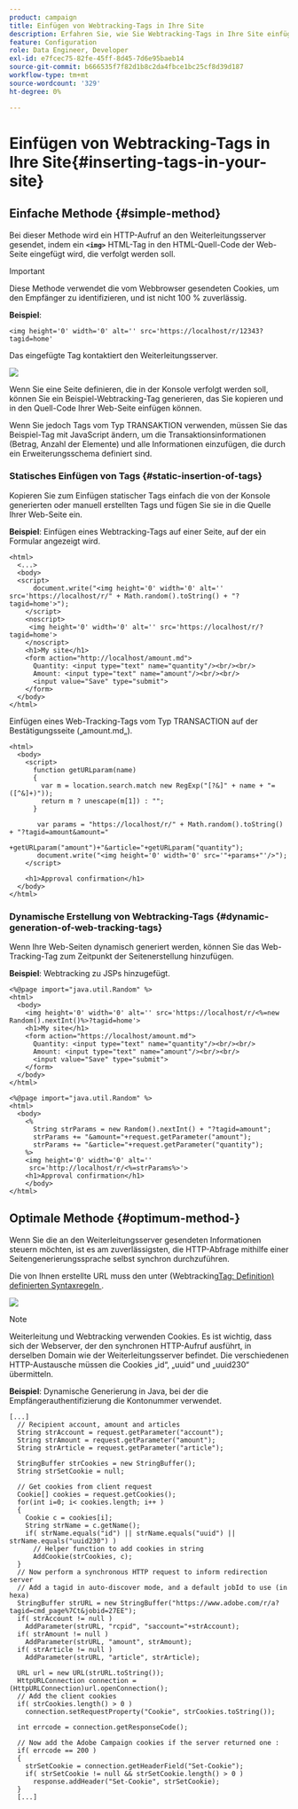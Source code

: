 ```yaml
---
product: campaign
title: Einfügen von Webtracking-Tags in Ihre Site
description: Erfahren Sie, wie Sie Webtracking-Tags in Ihre Site einfügen
feature: Configuration
role: Data Engineer, Developer
exl-id: e7fcec75-82fe-45ff-8d45-7d6e95baeb14
source-git-commit: b666535f7f82d1b8c2da4fbce1bc25cf8d39d187
workflow-type: tm+mt
source-wordcount: '329'
ht-degree: 0%

---
```


# Einfügen von Webtracking-Tags in Ihre Site{#inserting-tags-in-your-site}

## Einfache Methode {#simple-method}

Bei dieser Methode wird ein HTTP-Aufruf an den Weiterleitungsserver gesendet, indem ein **`<img>`** HTML-Tag in den HTML-Quell-Code der Web-Seite eingefügt wird, die verfolgt werden soll.

>[!IMPORTANT]
>
>Diese Methode verwendet die vom Webbrowser gesendeten Cookies, um den Empfänger zu identifizieren, und ist nicht 100 % zuverlässig.

**Beispiel**:

```
<img height='0' width='0' alt='' src='https://localhost/r/12343?tagid=home'
```

Das eingefügte Tag kontaktiert den Weiterleitungsserver.

![](assets/d_ncs_integration_webtracking_structure2.png)

Wenn Sie eine Seite definieren, die in der Konsole verfolgt werden soll, können Sie ein Beispiel-Webtracking-Tag generieren, das Sie kopieren und in den Quell-Code Ihrer Web-Seite einfügen können.

Wenn Sie jedoch Tags vom Typ TRANSAKTION verwenden, müssen Sie das Beispiel-Tag mit JavaScript ändern, um die Transaktionsinformationen (Betrag, Anzahl der Elemente) und alle Informationen einzufügen, die durch ein Erweiterungsschema definiert sind.

### Statisches Einfügen von Tags {#static-insertion-of-tags}

Kopieren Sie zum Einfügen statischer Tags einfach die von der Konsole generierten oder manuell erstellten Tags und fügen Sie sie in die Quelle Ihrer Web-Seite ein.

**Beispiel**: Einfügen eines Webtracking-Tags auf einer Seite, auf der ein Formular angezeigt wird.

```
<html>
  <...>
  <body>
  <script>
      document.write("<img height='0' width='0' alt='' src='https://localhost/r/" + Math.random().toString() + "?tagid=home'>");
    </script>
    <noscript>
     <img height='0' width='0' alt='' src='https://localhost/r/?tagid=home'>
    </noscript>
    <h1>My site</h1>
    <form action="http://localhost/amount.md">
      Quantity: <input type="text" name="quantity"/><br/><br/>
      Amount: <input type="text" name="amount"/><br/><br/>
      <input value="Save" type="submit">
    </form>
  </body>
</html>
```

Einfügen eines Web-Tracking-Tags vom Typ TRANSACTION auf der Bestätigungsseite („amount.md„).

```
<html>
  <body>
    <script>
      function getURLparam(name) 
      {
        var m = location.search.match new RegExp("[?&]" + name + "=([^&]+)"));
        return m ? unescape(m[1]) : "";
      }
 
       var params = "https://localhost/r/" + Math.random().toString() + "?tagid=amount&amount="
                      +getURLparam("amount")+"&article="+getURLparam("quantity");
       document.write("<img height='0' width='0' src='"+params+"'/>");
    </script>

    <h1>Approval confirmation</h1>
  </body>
</html>
```

### Dynamische Erstellung von Webtracking-Tags {#dynamic-generation-of-web-tracking-tags}

Wenn Ihre Web-Seiten dynamisch generiert werden, können Sie das Web-Tracking-Tag zum Zeitpunkt der Seitenerstellung hinzufügen.

**Beispiel**: Webtracking zu JSPs hinzugefügt.

```
<%@page import="java.util.Random" %>
<html>
  <body>
    <img height='0' width='0' alt='' src='https://localhost/r/<%=new Random().nextInt()%>?tagid=home'>
    <h1>My site</h1>
    <form action="https://localhost/amount.md">
      Quantity: <input type="text" name="quantity"/><br/><br/>
      Amount: <input type="text" name="amount"/><br/><br/>
      <input value="Save" type="submit">
    </form>
  </body>
</html>
```

```
<%@page import="java.util.Random" %>
<html>
  <body>
    <%  
      String strParams = new Random().nextInt() + "?tagid=amount";
      strParams += "&amount="+request.getParameter("amount");
      strParams += "&article="+request.getParameter("quantity");
    %>
    <img height='0' width='0' alt=''
     src='http://localhost/r/<%=strParams%>'>
    <h1>Approval confirmation</h1>
    </body>
</html>
```

## Optimale Methode {#optimum-method-}

Wenn Sie die an den Weiterleitungsserver gesendeten Informationen steuern möchten, ist es am zuverlässigsten, die HTTP-Abfrage mithilfe einer Seitengenerierungssprache selbst synchron durchzuführen.

Die von Ihnen erstellte URL muss den unter (Webtracking[Tag: Definition) definierten Syntaxregeln ](../../configuration/using/web-tracking-tag-definition.md).

![](assets/d_ncs_integration_webtracking_structure3.png)

>[!NOTE]
>
>Weiterleitung und Webtracking verwenden Cookies. Es ist wichtig, dass sich der Webserver, der den synchronen HTTP-Aufruf ausführt, in derselben Domain wie der Weiterleitungsserver befindet. Die verschiedenen HTTP-Austausche müssen die Cookies „id“, „uuid“ und „uuid230“ übermitteln.

**Beispiel**: Dynamische Generierung in Java, bei der die Empfängerauthentifizierung die Kontonummer verwendet.

```
[...]
  // Recipient account, amount and articles
  String strAccount = request.getParameter("account");
  String strAmount = request.getParameter("amount");
  String strArticle = request.getParameter("article");

  StringBuffer strCookies = new StringBuffer();
  String strSetCookie = null;

  // Get cookies from client request
  Cookie[] cookies = request.getCookies();
  for(int i=0; i< cookies.length; i++ )
  {
    Cookie c = cookies[i];
    String strName = c.getName();
    if( strName.equals("id") || strName.equals("uuid") || strName.equals("uuid230") )
      // Helper function to add cookies in string
      AddCookie(strCookies, c);
  }
  // Now perform a synchronous HTTP request to inform redirection server
  // Add a tagid in auto-discover mode, and a default jobId to use (in hexa)
  StringBuffer strURL = new StringBuffer("https://www.adobe.com/r/a?tagid=cmd_page%7Ct&jobid=27EE");
  if( strAccount != null )
    AddParameter(strURL, "rcpid", "saccount="+strAccount);
  if( strAmount != null )
    AddParameter(strURL, "amount", strAmount);
  if( strArticle != null )
    AddParameter(strURL, "article", strArticle);
  
  URL url = new URL(strURL.toString());
  HttpURLConnection connection = (HttpURLConnection)url.openConnection();
  // Add the client cookies
  if( strCookies.length() > 0 )
    connection.setRequestProperty("Cookie", strCookies.toString());

  int errcode = connection.getResponseCode();

  // Now add the Adobe Campaign cookies if the server returned one :
  if( errcode == 200 )
  {
    strSetCookie = connection.getHeaderField("Set-Cookie");
    if( strSetCookie != null && strSetCookie.length() > 0 )
      response.addHeader("Set-Cookie", strSetCookie);
  }
  [...]
```
